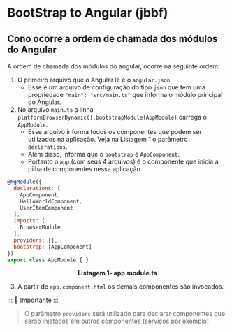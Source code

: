 # BootStrap to Angular (jbbf)

## Cono ocorre a ordem de chamada dos módulos do Angular

A ordem de chamada dos módulos do angular, ocorre na seguinte ordem:

1. O primeiro arquivo que o Angular lê é o `angular.json`
    - Esse é um arquivo de configuração do tipo `json` que tem uma propriedade `"main": "src/main.ts"` que informa o módulo principal do Angular.
2. No arquivo  `main.ts` a linha `platformBrowserDynamic().bootstrapModule(AppModule)` carrega o `AppModule`.
    - Esse arquivo informa todos os componentes que podem ser utilizados na aplicação. Veja na Listagem 1 o parâmetro `declarations`.
    - Além disso, informa que o `bootstrap` é `AppComponent`.
    - Portanto o `app` (com seus 4 arquivos) é  o componente que inicia a pilha de componentes nessa aplicação. 

```javascript
@NgModule({
  declarations: [
    AppComponent,
    HelloWorldComponent,
    UserItemComponent
  ],
  imports: [
    BrowserModule
  ],
  providers: [],
  bootstrap: [AppComponent]
})
export class AppModule { }

```
<p align="center">
   <strong>Listagem 1- app.module.ts</strong> 
</p>

3. A partir de `app.component.html` os demais componentes são invocados.

::: :pushpin: Importante :::

> O parâmetro `providers` será utilizado para declarar componentes que serão injetados em outros componentes (serviços por exemplo).
